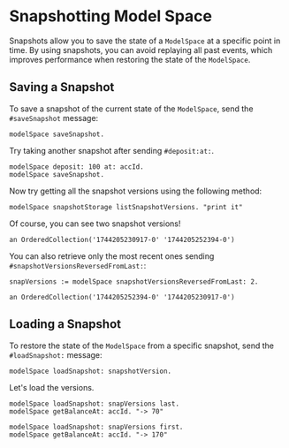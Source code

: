 # Snapshotting Model Space

Snapshots allow you to save the state of a `ModelSpace` at a specific point in time. By using snapshots, you can avoid replaying all past events, which improves performance when restoring the state of the `ModelSpace`.

## Saving a Snapshot

To save a snapshot of the current state of the `ModelSpace`, send the `#saveSnapshot` message:

```Smalltalk
modelSpace saveSnapshot.
```

Try taking another snapshot after sending `#deposit:at:`.

```Smalltalk
modelSpace deposit: 100 at: accId.
modelSpace saveSnapshot.
```

Now try getting all the snapshot versions using the following method:

```Smalltalk
modelSpace snapshotStorage listSnapshotVersions. "print it"
```

Of course, you can see two snapshot versions!

```Smalltalk
an OrderedCollection('1744205230917-0' '1744205252394-0')
```

You can also retrieve only the most recent ones sending `#snapshotVersionsReversedFromLast:`:

```Smalltalk
snapVersions := modelSpace snapshotVersionsReversedFromLast: 2.
```

```Smalltalk
an OrderedCollection('1744205252394-0' '1744205230917-0')
```

## Loading a Snapshot

To restore the state of the `ModelSpace` from a specific snapshot, send the `#loadSnapshot:` message:

```Smalltalk
modelSpace loadSnapshot: snapshotVersion.
```

Let's load the versions.

```Smalltalk
modelSpace loadSnapshot: snapVersions last.
modelSpace getBalanceAt: accId. "-> 70"

modelSpace loadSnapshot: snapVersions first.
modelSpace getBalanceAt: accId. "-> 170"
```
